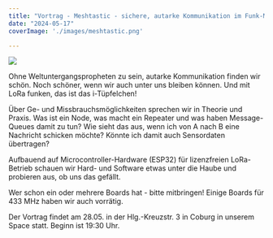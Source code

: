 ```yaml
---
title: "Vortrag - Meshtastic - sichere, autarke Kommunikation im Funk-Mesh - 28.05.24"
date: "2024-05-17"
coverImage: './images/meshtastic.png'

---
```


![](../images/meshtastic.png)

Ohne Weltuntergangspropheten zu sein, autarke Kommunikation finden wir schön. Noch schöner, wenn wir auch unter uns bleiben können. Und mit LoRa funken, das ist das i-Tüpfelchen!

Über Ge- und Missbrauchsmöglichkeiten sprechen wir in Theorie und Praxis. Was ist ein Node, was macht ein Repeater und was haben Message-Queues damit zu tun? Wie sieht das aus, wenn ich von A nach B eine Nachricht schicken möchte? Könnte ich damit auch Sensordaten übertragen?

Aufbauend auf Microcontroller-Hardware (ESP32) für lizenzfreien LoRa-Betrieb schauen wir Hard- und Software etwas unter die Haube und probieren aus, ob uns das gefällt.

Wer schon ein oder mehrere Boards hat - bitte mitbringen! Einige Boards für 433 MHz haben wir auch vorrätig.

Der Vortrag findet am 28.05. in der Hlg.-Kreuzstr. 3 in Coburg in unserem Space statt. 
Beginn ist 19:30 Uhr.


